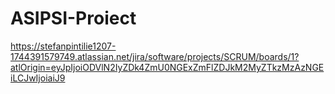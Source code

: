 # ASIPSI-Proiect
https://stefanpintilie1207-1744391579749.atlassian.net/jira/software/projects/SCRUM/boards/1?atlOrigin=eyJpIjoiODVlN2IyZDk4ZmU0NGExZmFlZDJkM2MyZTkzMzAzNGEiLCJwIjoiaiJ9
